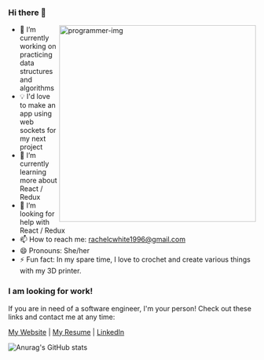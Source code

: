 ### Hi there 👋

<img align="right" alt="programmer-img" src="https://user-images.githubusercontent.com/82971338/148281916-c7c2fffe-712f-4376-911a-ddac55b9bde3.png" width="400"/>

- 🔭 I’m currently working on practicing data structures and algorithms
- 💡  I'd love to make an app using web sockets for my next project
- 🌱 I’m currently learning more about React / Redux
- 🤔 I’m looking for help with React / Redux
- 📫 How to reach me: rachelcwhite1996@gmail.com
- 😄 Pronouns: She/her
- ⚡ Fun fact: In my spare time, I love to crochet and create various things with my 3D printer.


### I am looking for work!

If you are in need of a software engineer, I'm your person! Check out these links and contact me at any time:

[My Website](https://rcwhite96.github.io/) | [My Resume](https://rcwhite96.github.io/white_rachel_resume.pdf) | [LinkedIn](https://www.linkedin.com/in/rachel-white-419370156/)



![Anurag's GitHub stats](https://github-readme-stats.vercel.app/api?username=rcwhite96&show_icons=true&theme=synthwave)
